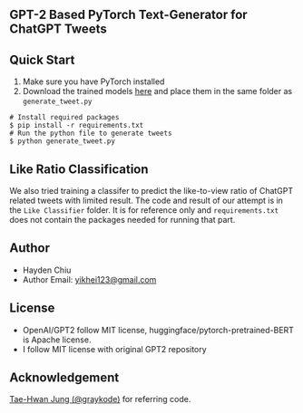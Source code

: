 ## **GPT-2 Based PyTorch Text-Generator for ChatGPT Tweets**

## Quick Start

1. Make sure you have PyTorch installed
2. Download the trained models [here](https://drive.google.com/drive/folders/1sO4d16KKXxaJ8ihGjh8EKRAlSxTu9GoE?usp=share_link) and place them in the same folder as ```generate_tweet.py```
```shell
# Install required packages
$ pip install -r requirements.txt
# Run the python file to generate tweets
$ python generate_tweet.py
```

## Like Ratio Classification
We also tried training a classifer to predict the like-to-view ratio of ChatGPT related tweets with limited result. The code and result of our attempt is in the ```Like Classifier```  folder. It is for reference only and ```requirements.txt``` does not contain the packages needed for running that part.


## Author

- Hayden Chiu
- Author Email: [yikhei123@gmail.com](mailto:yikhei123@gmail.com)


## License

- OpenAI/GPT2 follow MIT license, huggingface/pytorch-pretrained-BERT is Apache license. 
- I follow MIT license with original GPT2 repository


## Acknowledgement
[Tae-Hwan Jung (@graykode)](https://github.com/graykode/gpt-2-Pytorch) for referring code.
